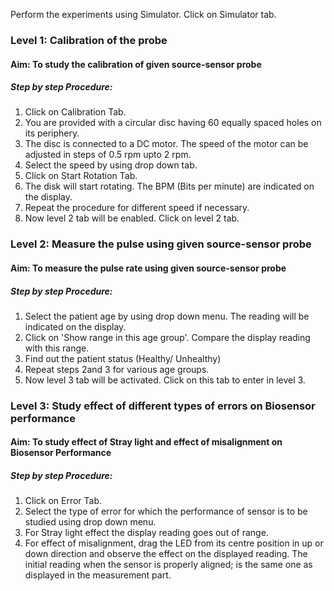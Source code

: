 Perform the experiments using Simulator. Click on Simulator tab.
 
### Level 1: Calibration of the probe

#### Aim: To study the calibration of given source-sensor probe
##### Step by step Procedure:

1. Click on Calibration Tab.
2. You are provided with a circular disc having 60 equally spaced holes on its periphery.
3. The disc is connected to a DC motor. The speed of the motor can be adjusted in steps of 0.5 rpm upto 2 rpm.
4. Select the speed by using drop down tab.
5. Click on Start Rotation Tab.
6. The disk will start rotating. The BPM (Bits per minute) are indicated on the display.
7. Repeat the procedure for different speed if necessary.
8. Now level 2 tab will be enabled. Click on level 2 tab.

### Level 2: Measure the pulse using given source-sensor probe

#### Aim: To measure the pulse rate using given source-sensor probe

##### Step by step Procedure:

1. Select the patient age by using drop down menu. The reading will be indicated on the display.
2. Click on 'Show range in this age group'. Compare the display reading with this range.
3. Find out the patient status (Healthy/ Unhealthy)
4. Repeat steps 2and 3 for various age groups.
5. Now level 3 tab will be activated. Click on this tab to enter in level 3.

### Level 3: Study effect of different types of errors on Biosensor performance

#### Aim: To study effect of Stray light and effect of misalignment on Biosensor Performance

##### Step by step Procedure:

1. Click on Error Tab.
2. Select the type of error for which the performance of sensor is to be studied using drop down menu.
3. For Stray light effect the display reading goes out of range.
4. For effect of misalignment, drag the LED from its centre position in up or down direction and observe the effect on the displayed reading. The initial reading when the sensor is properly aligned; is the same one as displayed in the measurement part.